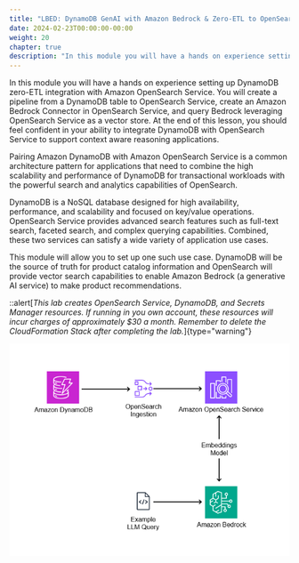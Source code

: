 ```yaml
---
title: "LBED: DynamoDB GenAI with Amazon Bedrock & Zero-ETL to OpenSearch Integration"
date: 2024-02-23T00:00:00-00:00
weight: 20
chapter: true
description: "In this module you will have a hands on experience setting up DynamoDB zero-ETL integration with Amazon OpenSearch Service."
---
```


In this module you will have a hands on experience setting up DynamoDB zero-ETL integration with Amazon OpenSearch Service. You will create a pipeline from a DynamoDB table to OpenSearch Service, create an Amazon Bedrock Connector in OpenSearch Service, and query Bedrock leveraging OpenSearch Service as a vector store.
At the end of this lesson, you should feel confident in your ability to integrate DynamoDB with OpenSearch Service to support context aware reasoning applications.

Pairing Amazon DynamoDB with Amazon OpenSearch Service is a common architecture pattern for applications that need to combine the high scalability and performance of DynamoDB for transactional workloads with the powerful search and analytics capabilities of OpenSearch.

DynamoDB is a NoSQL database designed for high availability, performance, and scalability and focused on key/value operations. OpenSearch Service provides advanced search features such as full-text search, faceted search, and complex querying capabilities. Combined, these two services can satisfy a wide variety of application use cases.

This module will allow you to set up one such use case. DynamoDB will be the source of truth for product catalog information and OpenSearch will provide vector search capabilities to enable Amazon Bedrock (a generative AI service) to make product recommendations.

::alert[_This lab creates OpenSearch Service, DynamoDB, and Secrets Manager resources. If running in you own account, these resources will incur charges of approximately $30 a month. Remember to delete the CloudFormation Stack after completing the lab._]{type="warning"}

![Final Deployment Architecture](/static/images/ddb-os-zetl.png)